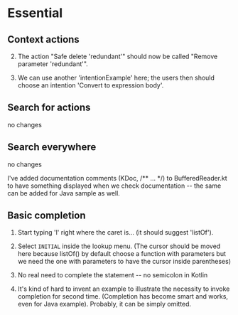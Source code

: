 # Essential

## Context actions

2. The action "Safe delete 'redundant'" should now be called "Remove parameter 'redundant'".

4. We can use another 'intentionExample' here;
   the users then should choose an intention 'Convert to expression body'.

## Search for actions

no changes

## Search everywhere

no changes

I've added documentation comments (KDoc, /** ... */) to BufferedReader.kt to have something displayed
when we check documentation -- the same can be added for Java sample as well.

## Basic completion

1. Start typing 'l' right where the caret is... (it should suggest 'listOf').

3. Select `INITIAL` inside the lookup menu. 
   (The cursor should be moved here because listOf() by default choose a function with parameters
   but we need the one with parameters to have the cursor inside parentheses)
   
4. No real need to complete the statement -- no semicolon in Kotlin

5. It's kind of hard to invent an example to illustrate the necessity to invoke completion for second time.
   (Completion has become smart and works, even for Java example). Probably, it can be simply omitted.

